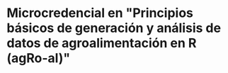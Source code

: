 # Microcredencial en "Principios básicos de generación y análisis de datos de agroalimentación en R (agRo-al)"
